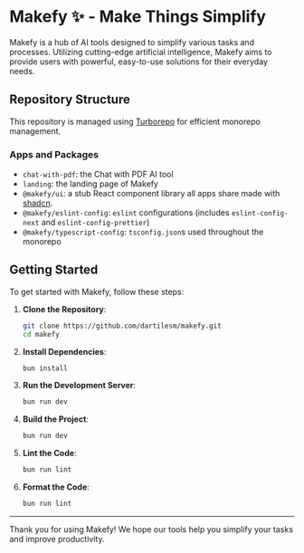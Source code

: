 # Makefy ✨ - Make Things Simplify

Makefy is a hub of AI tools designed to simplify various tasks and processes. Utilizing cutting-edge artificial intelligence, Makefy aims to provide users with powerful, easy-to-use solutions for their everyday needs.

## Repository Structure

This repository is managed using [Turborepo](https://turbo.build/) for efficient monorepo management.

### Apps and Packages

- `chat-with-pdf`: the Chat with PDF AI tool
- `landing`: the landing page of Makefy
- `@makefy/ui`: a stub React component library all apps share made with [shadcn](https://ui.shadcn.com/).
- `@makefy/eslint-config`: `eslint` configurations (includes `eslint-config-next` and `eslint-config-prettier`)
- `@makefy/typescript-config`: `tsconfig.json`s used throughout the monorepo

## Getting Started

To get started with Makefy, follow these steps:

1. **Clone the Repository**:
   ```bash
   git clone https://github.com/dartilesm/makefy.git
   cd makefy
   ```
2. **Install Dependencies**:
   ```bash
   bun install
   ```
3. **Run the Development Server**:
   ```bash
   bun run dev
   ```
4. **Build the Project**:
   ```bash
   bun run dev
   ```
5. **Lint the Code**:
   ```bash
   bun run lint
   ```
6. **Format the Code**:
   ```bash
   bun run lint
   ```

---

Thank you for using Makefy! We hope our tools help you simplify your tasks and improve productivity.
